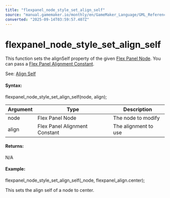 ```yaml
---
title: "flexpanel_node_style_set_align_self"
source: "manual.gamemaker.io/monthly/en/GameMaker_Language/GML_Reference/Flex_Panels/Function_Reference/Styling_Functions/flexpanel_node_style_set_align_self.htm"
converted: "2025-09-14T03:59:57.407Z"
---
```


# flexpanel\_node\_style\_set\_align\_self

This function sets the alignSelf property of the given [Flex Panel Node](../flexpanel_create_node.md). You can pass a [Flex Panel Alignment Constant](../../../../../../../../GameMaker_Language/GML_Reference/Flex_Panels/Function_Reference/Styling_Functions/flexpanel_node_style_set_align_items.md).

See: [Align Self](../../Flex_Panels_Styling.htm#h2)

#### Syntax:

flexpanel\_node\_style\_set\_align\_self(node, align);

| Argument | Type | Description |
| --- | --- | --- |
| node | Flex Panel Node | The node to modify |
| align | Flex Panel Alignment Constant | The alignment to use |

#### Returns:

N/A

#### Example:

flexpanel\_node\_style\_set\_align\_self(\_node, flexpanel\_align.center);

This sets the align self of a node to center.